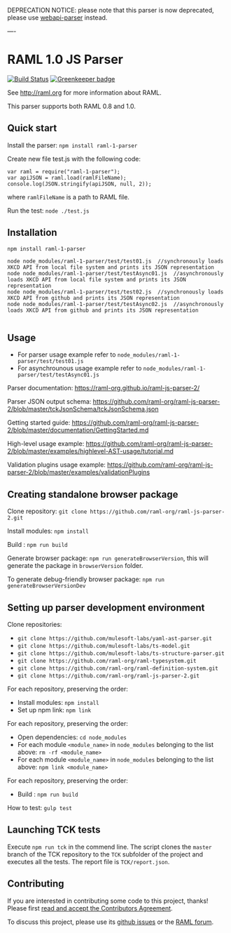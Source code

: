 DEPRECATION NOTICE: please note that this parser is now deprecated, please use [webapi-parser](https://github.com/raml-org/webapi-parser) instead.

—-
# RAML 1.0 JS Parser

[![Build Status](https://travis-ci.org/raml-org/raml-js-parser-2.svg?branch=master)](https://travis-ci.org/raml-org/raml-js-parser-2) [![Greenkeeper badge](https://badges.greenkeeper.io/raml-org/raml-js-parser-2.svg)](https://greenkeeper.io/)

See http://raml.org for more information about RAML.

This parser supports both RAML 0.8 and 1.0.

## Quick start
Install the parser: `npm install raml-1-parser`

Create new file test.js with the following code:

```
var raml = require("raml-1-parser");
var apiJSON = raml.load(ramlFileName);
console.log(JSON.stringify(apiJSON, null, 2));
```

where `ramlFileName` is a path to RAML file.

Run the test: `node ./test.js`

## Installation
```
npm install raml-1-parser

node node_modules/raml-1-parser/test/test01.js  //synchronously loads XKCD API from local file system and prints its JSON representation
node node_modules/raml-1-parser/test/testAsync01.js  //asynchronously loads XKCD API from local file system and prints its JSON representation
node node_modules/raml-1-parser/test/test02.js  //synchronously loads XKCD API from github and prints its JSON representation
node node_modules/raml-1-parser/test/testAsync02.js  //asynchronously loads XKCD API from github and prints its JSON representation


```

## Usage
* For parser usage example refer to `node_modules/raml-1-parser/test/test01.js`
* For asynchrounous usage example refer to `node_modules/raml-1-parser/test/testAsync01.js`

Parser documentation: https://raml-org.github.io/raml-js-parser-2/

Parser JSON output schema: https://github.com/raml-org/raml-js-parser-2/blob/master/tckJsonSchema/tckJsonSchema.json

Getting started guide: https://github.com/raml-org/raml-js-parser-2/blob/master/documentation/GettingStarted.md

High-level usage example: https://github.com/raml-org/raml-js-parser-2/blob/master/examples/highlevel-AST-usage/tutorial.md

Validation plugins usage example: https://github.com/raml-org/raml-js-parser-2/blob/master/examples/validationPlugins

## Creating standalone browser package

Clone repository: `git clone https://github.com/raml-org/raml-js-parser-2.git`

Install modules: `npm install`

Build : `npm run build`

Generate browser package: `npm run generateBrowserVersion`, this will generate the package in `browserVersion` folder.

To generate debug-friendly browser package: `npm run generateBrowserVersionDev`

## Setting up parser development environment

Clone repositories:
* `git clone https://github.com/mulesoft-labs/yaml-ast-parser.git`
* `git clone https://github.com/mulesoft-labs/ts-model.git`
* `git clone https://github.com/mulesoft-labs/ts-structure-parser.git`
* `git clone https://github.com/raml-org/raml-typesystem.git`
* `git clone https://github.com/raml-org/raml-definition-system.git`
* `git clone https://github.com/raml-org/raml-js-parser-2.git`

For each repository, preserving the order:
* Install modules: `npm install`
* Set up npm link: `npm link`

For each repository, preserving the order:
* Open dependencies: `cd node_modules`
* For each module `<module_name>` in `node_modules` belonging to the list above: `rm -rf <module_name>`
* For each module `<module_name>` in `node_modules` belonging to the list above: `npm link <module_name>`

For each repository, preserving the order:
* Build : `npm run build`

How to test: `gulp test`

## Launching TCK tests

Execute `npm run tck` in the commend line.
The script clones the `master` branch of the TCK repository to the `TCK` subfolder of the project and executes all the tests. The report file is `TCK/report.json`.

## Contributing
If you are interested in contributing some code to this project, thanks! Please first [read and accept the Contributors Agreement](https://api-notebook.anypoint.mulesoft.com/notebooks#bc1cf75a0284268407e4).

To discuss this project, please use its [github issues](https://github.com/raml-org/raml-js-parser-2/issues) or the [RAML forum](http://forums.raml.org/).
